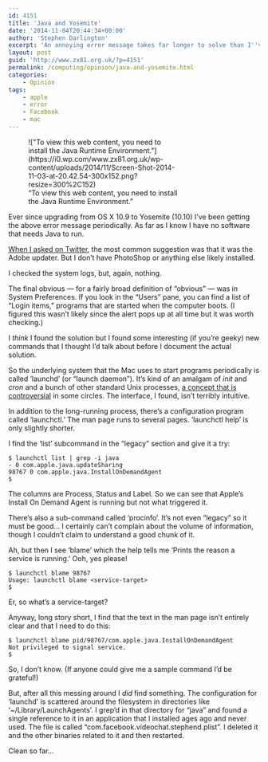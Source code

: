 ```yaml
---
id: 4151
title: 'Java and Yosemite'
date: '2014-11-04T20:44:34+00:00'
author: 'Stephen Darlington'
excerpt: 'An annoying error message takes far longer to solve than I''ve have liked...'
layout: post
guid: 'http://www.zx81.org.uk/?p=4151'
permalink: /computing/opinion/java-and-yosemite.html
categories:
    - Opinion
tags:
    - apple
    - error
    - Facebook
    - mac
---
```


<figure aria-describedby="caption-attachment-4152" class="wp-caption aligncenter" id="attachment_4152" style="width: 300px">!["To view this web content, you need to install the Java Runtime Environment."](https://i0.wp.com/www.zx81.org.uk/wp-content/uploads/2014/11/Screen-Shot-2014-11-03-at-20.42.54-300x152.png?resize=300%2C152)<figcaption class="wp-caption-text" id="caption-attachment-4152">“To view this web content, you need to install the Java Runtime Environment.”</figcaption></figure>

Ever since upgrading from OS X 10.9 to Yosemite (10.10) I’ve been getting the above error message periodically. As far as I know I have no software that needs Java to run.

[When I asked on Twitter](https://twitter.com/sdarlington/status/524830897783455744/photo/1), the most common suggestion was that it was the Adobe updater. But I don’t have PhotoShop or anything else likely installed.

I checked the system logs, but, again, nothing.

The final obvious — for a fairly broad definition of “obvious” — was in System Preferences. If you look in the “Users” pane, you can find a list of “Login items,” programs that are started when the computer boots. (I figured this wasn’t likely since the alert pops up at all time but it was worth checking.)

I *think* I found the solution but I found some interesting (if you’re geeky) new commands that I thought I’d talk about before I document the actual solution.

So the underlying system that the Mac uses to start programs periodically is called ‘launchd’ (or “launch daemon”). It’s kind of an amalgam of *init* and *cron* and a bunch of other standard Unix processes, [a concept that is controversial](http://boycottsystemd.org) in some circles. The interface, I found, isn’t terribly intuitive.

In addition to the long-running process, there’s a configuration program called ‘launchctl.’ The man page runs to several pages. ‘launchctl help’ is only slightly shorter.

I find the ‘list’ subcommand in the “legacy” section and give it a try:

```
$ launchctl list | grep -i java
- 0 com.apple.java.updateSharing
98767 0 com.apple.java.InstallOnDemandAgent
$
```

The columns are Process, Status and Label. So we can see that Apple’s Install On Demand Agent is running but not what triggered it.

There’s also a sub-command called ‘procinfo’. It’s not even “legacy” so it must be good… I certainly can’t complain about the volume of information, though I couldn’t claim to understand a good chunk of it.

Ah, but then I see ‘blame’ which the help tells me ‘Prints the reason a service is running.’ Ooh, yes please!

```
$ launchctl blame 98767
Usage: launchctl blame <service-target>
$
```

Er, so what’s a service-target?

Anyway, long story short, I find that the text in the man page isn’t entirely clear and that I need to do this:

```
$ launchctl blame pid/98767/com.apple.java.InstallOnDemandAgent
Not privileged to signal service.
$
```

So, I don’t know. (If anyone could give me a sample command I’d be grateful!)

But, after all this messing around I *did* find something. The configuration for ‘launchd’ is scattered around the filesystem in directories like ‘~/Library/LaunchAgents’. I grep’d in that directory for “java” and found a single reference to it in an application that I installed ages ago and never used. The file is called “com.facebook.videochat.stephend.plist”. I deleted it and the other binaries related to it and then restarted.

Clean so far…